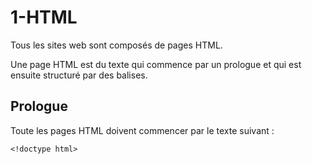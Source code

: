 # 1-HTML

Tous les sites web sont composés de pages HTML.

Une page HTML est du texte qui commence par un prologue et qui est ensuite structuré par des balises.

## Prologue 

Toute les pages HTML doivent commencer par le texte suivant :

    <!doctype html>


